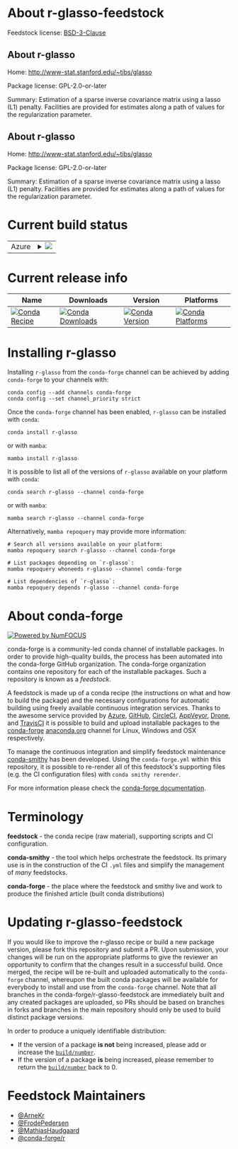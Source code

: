 About r-glasso-feedstock
========================

Feedstock license: [BSD-3-Clause](https://github.com/conda-forge/r-glasso-feedstock/blob/main/LICENSE.txt)


About r-glasso
--------------

Home: http://www-stat.stanford.edu/~tibs/glasso

Package license: GPL-2.0-or-later

Summary: Estimation of a sparse inverse covariance matrix using a lasso (L1) penalty. Facilities are provided for estimates along a path of values for the regularization parameter.

About r-glasso
--------------

Home: http://www-stat.stanford.edu/~tibs/glasso

Package license: GPL-2.0-or-later

Summary: Estimation of a sparse inverse covariance matrix using a lasso (L1) penalty. Facilities are provided for estimates along a path of values for the regularization parameter.

Current build status
====================


<table>
    
  <tr>
    <td>Azure</td>
    <td>
      <details>
        <summary>
          <a href="https://dev.azure.com/conda-forge/feedstock-builds/_build/latest?definitionId=1197&branchName=main">
            <img src="https://dev.azure.com/conda-forge/feedstock-builds/_apis/build/status/r-glasso-feedstock?branchName=main">
          </a>
        </summary>
        <table>
          <thead><tr><th>Variant</th><th>Status</th></tr></thead>
          <tbody><tr>
              <td>linux_64_r_base4.3</td>
              <td>
                <a href="https://dev.azure.com/conda-forge/feedstock-builds/_build/latest?definitionId=1197&branchName=main">
                  <img src="https://dev.azure.com/conda-forge/feedstock-builds/_apis/build/status/r-glasso-feedstock?branchName=main&jobName=linux&configuration=linux%20linux_64_r_base4.3" alt="variant">
                </a>
              </td>
            </tr><tr>
              <td>linux_64_r_base4.4</td>
              <td>
                <a href="https://dev.azure.com/conda-forge/feedstock-builds/_build/latest?definitionId=1197&branchName=main">
                  <img src="https://dev.azure.com/conda-forge/feedstock-builds/_apis/build/status/r-glasso-feedstock?branchName=main&jobName=linux&configuration=linux%20linux_64_r_base4.4" alt="variant">
                </a>
              </td>
            </tr><tr>
              <td>osx_64_r_base4.3</td>
              <td>
                <a href="https://dev.azure.com/conda-forge/feedstock-builds/_build/latest?definitionId=1197&branchName=main">
                  <img src="https://dev.azure.com/conda-forge/feedstock-builds/_apis/build/status/r-glasso-feedstock?branchName=main&jobName=osx&configuration=osx%20osx_64_r_base4.3" alt="variant">
                </a>
              </td>
            </tr><tr>
              <td>osx_64_r_base4.4</td>
              <td>
                <a href="https://dev.azure.com/conda-forge/feedstock-builds/_build/latest?definitionId=1197&branchName=main">
                  <img src="https://dev.azure.com/conda-forge/feedstock-builds/_apis/build/status/r-glasso-feedstock?branchName=main&jobName=osx&configuration=osx%20osx_64_r_base4.4" alt="variant">
                </a>
              </td>
            </tr><tr>
              <td>win_64_r_base4.3</td>
              <td>
                <a href="https://dev.azure.com/conda-forge/feedstock-builds/_build/latest?definitionId=1197&branchName=main">
                  <img src="https://dev.azure.com/conda-forge/feedstock-builds/_apis/build/status/r-glasso-feedstock?branchName=main&jobName=win&configuration=win%20win_64_r_base4.3" alt="variant">
                </a>
              </td>
            </tr><tr>
              <td>win_64_r_base4.4</td>
              <td>
                <a href="https://dev.azure.com/conda-forge/feedstock-builds/_build/latest?definitionId=1197&branchName=main">
                  <img src="https://dev.azure.com/conda-forge/feedstock-builds/_apis/build/status/r-glasso-feedstock?branchName=main&jobName=win&configuration=win%20win_64_r_base4.4" alt="variant">
                </a>
              </td>
            </tr>
          </tbody>
        </table>
      </details>
    </td>
  </tr>
</table>

Current release info
====================

| Name | Downloads | Version | Platforms |
| --- | --- | --- | --- |
| [![Conda Recipe](https://img.shields.io/badge/recipe-r--glasso-green.svg)](https://anaconda.org/conda-forge/r-glasso) | [![Conda Downloads](https://img.shields.io/conda/dn/conda-forge/r-glasso.svg)](https://anaconda.org/conda-forge/r-glasso) | [![Conda Version](https://img.shields.io/conda/vn/conda-forge/r-glasso.svg)](https://anaconda.org/conda-forge/r-glasso) | [![Conda Platforms](https://img.shields.io/conda/pn/conda-forge/r-glasso.svg)](https://anaconda.org/conda-forge/r-glasso) |

Installing r-glasso
===================

Installing `r-glasso` from the `conda-forge` channel can be achieved by adding `conda-forge` to your channels with:

```
conda config --add channels conda-forge
conda config --set channel_priority strict
```

Once the `conda-forge` channel has been enabled, `r-glasso` can be installed with `conda`:

```
conda install r-glasso
```

or with `mamba`:

```
mamba install r-glasso
```

It is possible to list all of the versions of `r-glasso` available on your platform with `conda`:

```
conda search r-glasso --channel conda-forge
```

or with `mamba`:

```
mamba search r-glasso --channel conda-forge
```

Alternatively, `mamba repoquery` may provide more information:

```
# Search all versions available on your platform:
mamba repoquery search r-glasso --channel conda-forge

# List packages depending on `r-glasso`:
mamba repoquery whoneeds r-glasso --channel conda-forge

# List dependencies of `r-glasso`:
mamba repoquery depends r-glasso --channel conda-forge
```


About conda-forge
=================

[![Powered by
NumFOCUS](https://img.shields.io/badge/powered%20by-NumFOCUS-orange.svg?style=flat&colorA=E1523D&colorB=007D8A)](https://numfocus.org)

conda-forge is a community-led conda channel of installable packages.
In order to provide high-quality builds, the process has been automated into the
conda-forge GitHub organization. The conda-forge organization contains one repository
for each of the installable packages. Such a repository is known as a *feedstock*.

A feedstock is made up of a conda recipe (the instructions on what and how to build
the package) and the necessary configurations for automatic building using freely
available continuous integration services. Thanks to the awesome service provided by
[Azure](https://azure.microsoft.com/en-us/services/devops/), [GitHub](https://github.com/),
[CircleCI](https://circleci.com/), [AppVeyor](https://www.appveyor.com/),
[Drone](https://cloud.drone.io/welcome), and [TravisCI](https://travis-ci.com/)
it is possible to build and upload installable packages to the
[conda-forge](https://anaconda.org/conda-forge) [anaconda.org](https://anaconda.org/)
channel for Linux, Windows and OSX respectively.

To manage the continuous integration and simplify feedstock maintenance
[conda-smithy](https://github.com/conda-forge/conda-smithy) has been developed.
Using the ``conda-forge.yml`` within this repository, it is possible to re-render all of
this feedstock's supporting files (e.g. the CI configuration files) with ``conda smithy rerender``.

For more information please check the [conda-forge documentation](https://conda-forge.org/docs/).

Terminology
===========

**feedstock** - the conda recipe (raw material), supporting scripts and CI configuration.

**conda-smithy** - the tool which helps orchestrate the feedstock.
                   Its primary use is in the construction of the CI ``.yml`` files
                   and simplify the management of *many* feedstocks.

**conda-forge** - the place where the feedstock and smithy live and work to
                  produce the finished article (built conda distributions)


Updating r-glasso-feedstock
===========================

If you would like to improve the r-glasso recipe or build a new
package version, please fork this repository and submit a PR. Upon submission,
your changes will be run on the appropriate platforms to give the reviewer an
opportunity to confirm that the changes result in a successful build. Once
merged, the recipe will be re-built and uploaded automatically to the
`conda-forge` channel, whereupon the built conda packages will be available for
everybody to install and use from the `conda-forge` channel.
Note that all branches in the conda-forge/r-glasso-feedstock are
immediately built and any created packages are uploaded, so PRs should be based
on branches in forks and branches in the main repository should only be used to
build distinct package versions.

In order to produce a uniquely identifiable distribution:
 * If the version of a package **is not** being increased, please add or increase
   the [``build/number``](https://docs.conda.io/projects/conda-build/en/latest/resources/define-metadata.html#build-number-and-string).
 * If the version of a package **is** being increased, please remember to return
   the [``build/number``](https://docs.conda.io/projects/conda-build/en/latest/resources/define-metadata.html#build-number-and-string)
   back to 0.

Feedstock Maintainers
=====================

* [@ArneKr](https://github.com/ArneKr/)
* [@FrodePedersen](https://github.com/FrodePedersen/)
* [@MathiasHaudgaard](https://github.com/MathiasHaudgaard/)
* [@conda-forge/r](https://github.com/conda-forge/r/)

